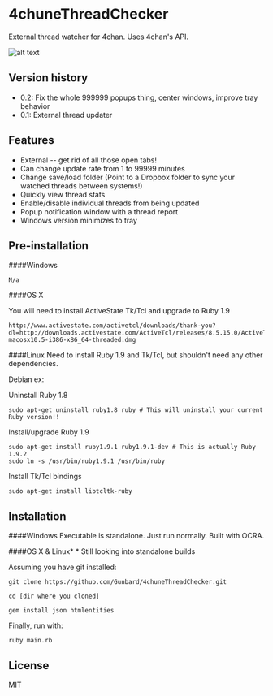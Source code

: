 4chuneThreadChecker
===================
External thread watcher for 4chan. Uses 4chan's API.

![alt text](https://raw.github.com/Gunbard/4chuneThreadChecker/master/readme-img/w7.png "Windows 7 screenshot")

Version history
-------
- 0.2: Fix the whole 999999 popups thing, center windows, improve tray behavior
- 0.1: External thread updater

Features
--------------
* External -- get rid of all those open tabs!
* Can change update rate from 1 to 99999 minutes
* Change save/load folder (Point to a Dropbox folder to sync your watched threads between systems!)
* Quickly view thread stats
* Enable/disable individual threads from being updated
* Popup notification window with a thread report
* Windows version minimizes to tray

Pre-installation
--------------

####Windows
```
N/a
```

####OS X

You will need to install ActiveState Tk/Tcl and upgrade to Ruby 1.9

```
http://www.activestate.com/activetcl/downloads/thank-you?dl=http://downloads.activestate.com/ActiveTcl/releases/8.5.15.0/ActiveTcl8.5.15.1.297588-macosx10.5-i386-x86_64-threaded.dmg
```


####Linux
Need to install Ruby 1.9 and Tk/Tcl, but shouldn't need any other dependencies.

Debian ex:

Uninstall Ruby 1.8
```
sudo apt-get uninstall ruby1.8 ruby # This will uninstall your current Ruby version!!
```

Install/upgrade Ruby 1.9
```
sudo apt-get install ruby1.9.1 ruby1.9.1-dev # This is actually Ruby 1.9.2
sudo ln -s /usr/bin/ruby1.9.1 /usr/bin/ruby
```

Install Tk/Tcl bindings
```
sudo apt-get install libtcltk-ruby
```

Installation
--------------
####Windows
Executable is standalone. Just run normally.
Built with OCRA.

####OS X & Linux*
\* Still looking into standalone builds

Assuming you have git installed:

```
git clone https://github.com/Gunbard/4chuneThreadChecker.git
```

```
cd [dir where you cloned]
```

```
gem install json htmlentities
```

Finally, run with:

```
ruby main.rb
```

License
----

MIT